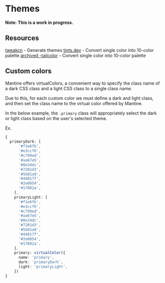 # Themes

**Note: This is a work in progress.**

## Resources

[tweakcn](https://tweakcn.com) - Generate themes
[tints.dev](https://www.tints.dev/?output=hex) - Convert single color into 10-color palette
[archived -tailcolor](https://tailcolor.com) - Convert single color into 10-color palette

## Custom colors

Mantine offers virtualColors, a convenient way to specify the class name of a dark CSS class and
a light CSS class to a single class name.

Due to this, for each custom color we must define a dark and light class, and then set the class
name to the virtual color offered by Mantine.

In the below example, the `.primary` class will appropriately select the dark or light class based
on the user's selected theme.

Ex.

```typescript
{
  primaryDark: [
      '#f1e6fb',
      '#e3ccf6',
      '#c799ed',
      '#aa67e5',
      '#8e34dc',
      '#7201d3',
      '#5b01a9',
      '#44017f',
      '#2e0054',
      '#17002a',
    ],
    primaryLight: [
      '#f1e6fb',
      '#e3ccf6',
      '#c799ed',
      '#aa67e5',
      '#8e34dc',
      '#7201d3',
      '#5b01a9',
      '#44017f',
      '#2e0054',
      '#17002a',
    ],
    primary: virtualColor({
      name: 'primary',
      dark: 'primaryDark',
      light: 'primaryLight',
    })
}
```
